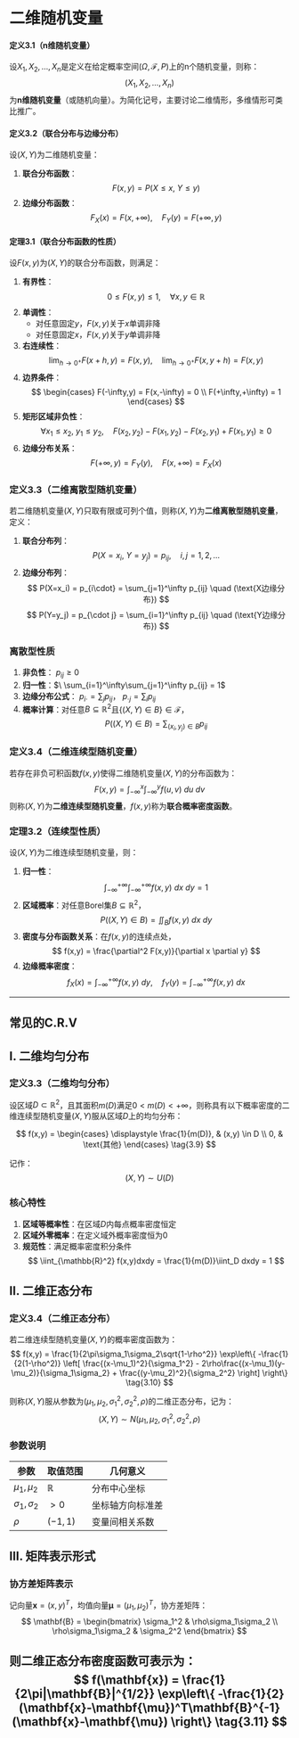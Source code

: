 # 二维随机变量

#### 定义3.1（n维随机变量）
设$X_1,X_2,\dots,X_n$是定义在给定概率空间$(\Omega,\mathcal{F},P)$上的n个随机变量，则称：
$$
(X_1,X_2,\dots,X_n)
$$
为**n维随机变量**（或随机向量）。为简化记号，主要讨论二维情形，多维情形可类比推广。

#### 定义3.2（联合分布与边缘分布）
设$(X,Y)$为二维随机变量：
1. **联合分布函数**：
   $$
   F(x,y) = P(X \leq x,\ Y \leq y)
   $$
2. **边缘分布函数**：
   $$
   F_X(x) = F(x,+\infty),\quad F_Y(y) = F(+\infty,y)
   $$

#### 定理3.1（联合分布函数的性质）
设$F(x,y)$为$(X,Y)$的联合分布函数，则满足：
1. **有界性**：
   $$
   0 \leq F(x,y) \leq 1,\quad \forall x,y \in \mathbb{R}
   $$
2. **单调性**：
   - 对任意固定$y$，$F(x,y)$关于$x$单调非降
   - 对任意固定$x$，$F(x,y)$关于$y$单调非降
3. **右连续性**：
   $$
   \lim_{h \to 0^+} F(x+h,y) = F(x,y),\quad \lim_{h \to 0^+} F(x,y+h) = F(x,y)
   $$
4. **边界条件**：
   $$
   \begin{cases}
   F(-\infty,y) = F(x,-\infty) = 0 \\
   F(+\infty,+\infty) = 1
   \end{cases}
   $$
5. **矩形区域非负性**：
   $$
   \forall x_1 \leq x_2,\ y_1 \leq y_2,\quad F(x_2,y_2) - F(x_1,y_2) - F(x_2,y_1) + F(x_1,y_1) \geq 0
   $$
6. **边缘分布关系**：
   $$
   F(+\infty,y) = F_Y(y),\quad F(x,+\infty) = F_X(x)
   $$




### 定义3.3（二维离散型随机变量）
若二维随机变量$(X,Y)$只取有限或可列个值，则称$(X,Y)$为**二维离散型随机变量**，定义：
1. **联合分布列**：
   $$
   P(X=x_i,\ Y=y_j) = p_{ij},\quad i,j=1,2,\ldots
   $$
2. **边缘分布列**：
   $$
   P(X=x_i) = p_{i\cdot} = \sum_{j=1}^\infty p_{ij} \quad (\text{X边缘分布})
   $$
   $$
   P(Y=y_j) = p_{\cdot j} = \sum_{i=1}^\infty p_{ij} \quad (\text{Y边缘分布})
   $$

### 离散型性质
1. **非负性**：$\ p_{ij} \geq 0$
2. **归一性**：$\ \sum_{i=1}^\infty\sum_{j=1}^\infty p_{ij} = 1$
3. **边缘分布公式**：$\ p_{i\cdot} = \sum_j p_{ij}$，$\ p_{\cdot j} = \sum_i p_{ij}$
4. **概率计算**：对任意$B \subseteq \mathbb{R}^2$且$\{(X,Y)\in B\}\in\mathcal{F}$，
   $$
   P((X,Y)\in B) = \sum_{(x_i,y_j)\in B} p_{ij}
   $$


### 定义3.4（二维连续型随机变量）
若存在非负可积函数$f(x,y)$使得二维随机变量$(X,Y)$的分布函数为：
$$
F(x,y) = \int_{-\infty}^x \int_{-\infty}^y f(u,v)\ du\ dv
$$
则称$(X,Y)$为**二维连续型随机变量**，$f(x,y)$称为**联合概率密度函数**。

### 定理3.2（连续型性质）
设$(X,Y)$为二维连续型随机变量，则：
1. **归一性**：
   $$
   \int_{-\infty}^{+\infty}\int_{-\infty}^{+\infty} f(x,y)\ dx\ dy = 1
   $$
2. **区域概率**：对任意Borel集$B \subseteq \mathbb{R}^2$，
   $$
   P((X,Y)\in B) = \iint_B f(x,y)\ dx\ dy
   $$
3. **密度与分布函数关系**：在$f(x,y)$的连续点处，
   $$
   f(x,y) = \frac{\partial^2 F(x,y)}{\partial x \partial y}
   $$
4. **边缘概率密度**：
   $$
   f_X(x) = \int_{-\infty}^{+\infty} f(x,y)\ dy,\quad f_Y(y) = \int_{-\infty}^{+\infty} f(x,y)\ dx
   $$
---
## 常见的C.R.V

## Ⅰ. 二维均匀分布

### 定义3.3（二维均匀分布）
设区域$D \subset \mathbb{R}^2$，且其面积$m(D)$满足$0 < m(D) < +\infty$，则称具有以下概率密度的二维连续型随机变量$(X,Y)$服从区域$D$上的均匀分布：

$$
f(x,y) = 
\begin{cases}
\displaystyle \frac{1}{m(D)}, & (x,y) \in D \\
0, & \text{其他}
\end{cases}
\tag{3.9}
$$

记作：
$$
(X,Y) \sim U(D)
$$

### 核心特性
1. **区域等概率性**：在区域$D$内每点概率密度恒定
2. **区域外零概率**：在定义域外概率密度恒为0
3. **规范性**：满足概率密度积分条件
   $$
   \iint_{\mathbb{R}^2} f(x,y)dxdy = \frac{1}{m(D)}\iint_D dxdy = 1
   $$


## Ⅱ. 二维正态分布

### 定义3.4（二维正态分布）
若二维连续型随机变量$(X,Y)$的概率密度函数为：
$$
f(x,y) = \frac{1}{2\pi\sigma_1\sigma_2\sqrt{1-\rho^2}} \exp\left\{ -\frac{1}{2(1-\rho^2)} \left[
\frac{(x-\mu_1)^2}{\sigma_1^2} - 2\rho\frac{(x-\mu_1)(y-\mu_2)}{\sigma_1\sigma_2} + \frac{(y-\mu_2)^2}{\sigma_2^2}
\right] \right\}
\tag{3.10}
$$

则称$(X,Y)$服从参数为$(\mu_1,\mu_2,\sigma_1^2,\sigma_2^2,\rho)$的二维正态分布，记为：
$$
(X,Y) \sim N(\mu_1,\mu_2,\sigma_1^2,\sigma_2^2,\rho)
$$

### 参数说明
| 参数                  | 取值范围         | 几何意义     |
| ------------------- | ------------ | -------- |
| $\mu_1,\mu_2$       | $\mathbb{R}$ | 分布中心坐标   |
| $\sigma_1,\sigma_2$ | $>0$         | 坐标轴方向标准差 |
| $\rho$              | $(-1,1)$     | 变量间相关系数  |

## Ⅲ. 矩阵表示形式

### 协方差矩阵表示
记向量$\mathbf{x}=(x,y)^T$，均值向量$\mathbf{\mu}=(\mu_1,\mu_2)^T$，协方差矩阵：
$$
\mathbf{B} = \begin{bmatrix}
\sigma_1^2 & \rho\sigma_1\sigma_2 \\
\rho\sigma_1\sigma_2 & \sigma_2^2
\end{bmatrix}
$$

则二维正态分布密度函数可表示为：
$$
f(\mathbf{x}) = \frac{1}{2\pi|\mathbf{B}|^{1/2}} \exp\left\{ -\frac{1}{2}(\mathbf{x}-\mathbf{\mu})^T\mathbf{B}^{-1}(\mathbf{x}-\mathbf{\mu}) \right\}
\tag{3.11}
$$
---